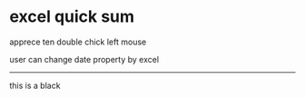 # excel quick sum

apprece ten double chick left mouse

user can change date property by excel

---

this is a black 

